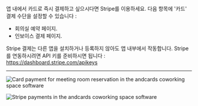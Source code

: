 앱 내에서 카드로 즉시 결제하고 싶으시다면 Stripe를 이용하세요. 다음 항목에 '카드' 결제 수단을 설정할 수 있습니다 :

- 회의실 예약 페이지.
- 인보이스 결제 페이지.

Stripe 결제는 다른 앱을 설치하거나 등록하지 않아도 앱 내부에서 작동합니다. Stripe를 연동하시려면 API 키를 준비하시면 됩니다 : https://dashboard.stripe.com/apikeys

---

![Card payment for meeting room reservation in the andcards coworking space software](https://d7ccq1i35b0cj.cloudfront.net/andcards-bookings-create-payment-methods-card-light-en-1920-1200.png)

![Stripe payments in the andcards coworking space software](https://d7ccq1i35b0cj.cloudfront.net/andcards-bookings-create-pay-with-stripe-light-en-1920-1200.png)
